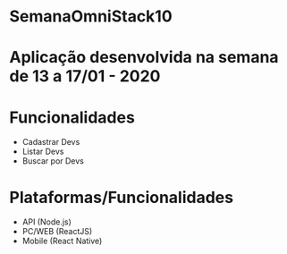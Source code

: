 # SemanaOmniStack10
# Aplicação desenvolvida na semana de 13 a 17/01 - 2020

# Funcionalidades
- Cadastrar Devs
- Listar Devs
- Buscar por Devs 

# Plataformas/Funcionalidades
- API (Node.js)
- PC/WEB (ReactJS)
- Mobile (React Native)


